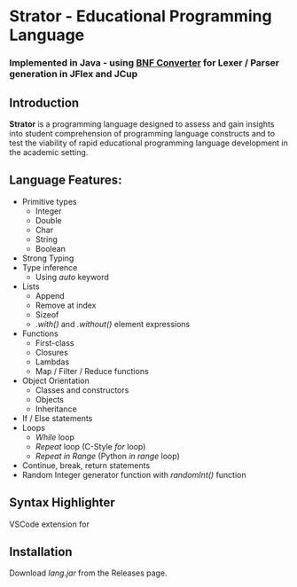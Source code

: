 # Strator - Educational Programming Language

### Implemented in Java - using [BNF Converter](https://bnfc.digitalgrammars.com/ "BNF Converter") for Lexer / Parser generation in JFlex and JCup
## Introduction
__Strator__ is a programming language designed to assess and gain insights into student comprehension of programming language constructs and 
to test the viability of rapid educational programming language development in the academic setting. 
## Language Features:
 * Primitive types
    * Integer
    * Double
    * Char
    * String
    * Boolean
 * Strong Typing
 * Type inference
   * Using _auto_ keyword
 * Lists
   * Append
   * Remove at index
   * Sizeof 
   * _.with()_ and _.without()_ element expressions
 * Functions
   * First-class
   * Closures
   * Lambdas
   * Map / Filter / Reduce functions
 * Object Orientation
    * Classes and constructors
    * Objects
    * Inheritance
 * If / Else statements
 * Loops
   * _While_ loop
   * _Repeat_ loop (C-Style _for_ loop)
   * _Repeat in Range_ (Python _in range_ loop)
 * Continue, break, return statements
 * Random Integer generator function with _randomInt()_ function

## Syntax Highlighter
VSCode extension for 
## Installation
Download _lang.jar_ from the Releases page.
